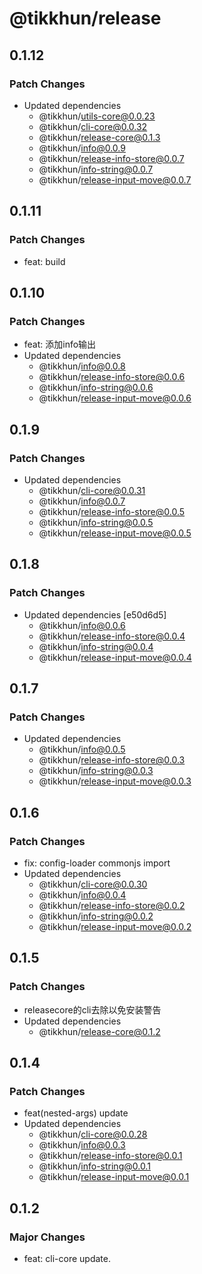 # @tikkhun/release

## 0.1.12

### Patch Changes

- Updated dependencies
  - @tikkhun/utils-core@0.0.23
  - @tikkhun/cli-core@0.0.32
  - @tikkhun/release-core@0.1.3
  - @tikkhun/info@0.0.9
  - @tikkhun/release-info-store@0.0.7
  - @tikkhun/info-string@0.0.7
  - @tikkhun/release-input-move@0.0.7

## 0.1.11

### Patch Changes

- feat: build

## 0.1.10

### Patch Changes

- feat: 添加info输出
- Updated dependencies
  - @tikkhun/info@0.0.8
  - @tikkhun/release-info-store@0.0.6
  - @tikkhun/info-string@0.0.6
  - @tikkhun/release-input-move@0.0.6

## 0.1.9

### Patch Changes

- Updated dependencies
  - @tikkhun/cli-core@0.0.31
  - @tikkhun/info@0.0.7
  - @tikkhun/release-info-store@0.0.5
  - @tikkhun/info-string@0.0.5
  - @tikkhun/release-input-move@0.0.5

## 0.1.8

### Patch Changes

- Updated dependencies [e50d6d5]
  - @tikkhun/info@0.0.6
  - @tikkhun/release-info-store@0.0.4
  - @tikkhun/info-string@0.0.4
  - @tikkhun/release-input-move@0.0.4

## 0.1.7

### Patch Changes

- Updated dependencies
  - @tikkhun/info@0.0.5
  - @tikkhun/release-info-store@0.0.3
  - @tikkhun/info-string@0.0.3
  - @tikkhun/release-input-move@0.0.3

## 0.1.6

### Patch Changes

- fix: config-loader commonjs import
- Updated dependencies
  - @tikkhun/cli-core@0.0.30
  - @tikkhun/info@0.0.4
  - @tikkhun/release-info-store@0.0.2
  - @tikkhun/info-string@0.0.2
  - @tikkhun/release-input-move@0.0.2

## 0.1.5

### Patch Changes

- releasecore的cli去除以免安装警告
- Updated dependencies
  - @tikkhun/release-core@0.1.2

## 0.1.4

### Patch Changes

- feat(nested-args) update
- Updated dependencies
  - @tikkhun/cli-core@0.0.28
  - @tikkhun/info@0.0.3
  - @tikkhun/release-info-store@0.0.1
  - @tikkhun/info-string@0.0.1
  - @tikkhun/release-input-move@0.0.1

## 0.1.2

### Major Changes

- feat: cli-core update.
